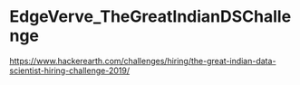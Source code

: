 # EdgeVerve_TheGreatIndianDSChallenge
https://www.hackerearth.com/challenges/hiring/the-great-indian-data-scientist-hiring-challenge-2019/
